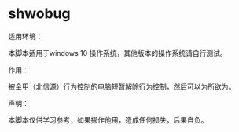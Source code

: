 # shwobug

适用环境：

本脚本适用于windows 10 操作系统，其他版本的操作系统请自行测试。

作用：

被金甲（北信源）行为控制的电脑短暂解除行为控制，然后可以为所欲为。

声明：

本脚本仅供学习参考，如果挪作他用，造成任何损失，后果自负。
